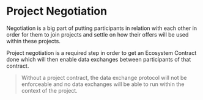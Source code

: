 # Project Negotiation

Negotiation is a big part of putting participants in relation with each other in order for them to join projects and settle on how their offers will be used within these projects.

Project negotiation is a required step in order to get an Ecosystem Contract done which will then enable data exchanges between participants of that contract.

> Without a project contract, the data exchange protocol will not be enforceable and no data exchanges will be able to run within the context of the project.
